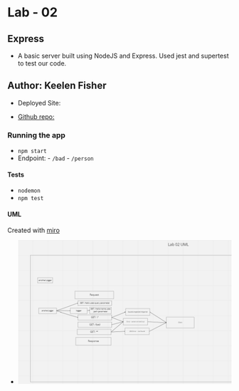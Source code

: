 # Lab - 02

## Express

- A basic server built using NodeJS and Express. Used jest and supertest to test our code.

## Author: Keelen Fisher

- Deployed Site:

- [Github repo:](https://github.com/Keelen-Fisher/basic-express-server)

### Running the app

- `npm start`
- Endpoint:
      - `/bad`
      - `/person`

#### Tests

- `nodemon`
- `npm test`

#### UML

Created with [miro](https://miro.com/app/board/uXjVPVbmw2E=/)

- ![UML lab02](UML%20Rough%20Draft%20for%20Lab%2002.png)
